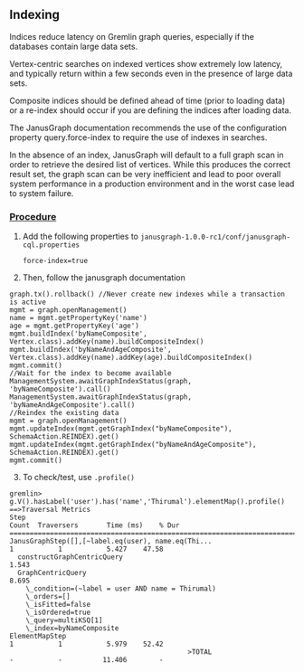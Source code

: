 ## Indexing

Indices reduce latency on Gremlin graph queries, especially if the databases contain large data sets.

Vertex-centric searches on indexed vertices show extremely low latency, and typically return within a few seconds even in the presence of large data sets. 

Composite indices should be defined ahead of time (prior to loading data) or a re-index should occur if you are defining the indices after loading data.


The JanusGraph documentation recommends the use of the configuration property query.force-index to require the use of indexes in searches.

In the absence of an index, JanusGraph will default to a full graph scan in order to retrieve the desired list of vertices. While this produces the correct result set, the graph scan can be very inefficient and lead to poor overall system performance in a production environment and in the worst case lead to system failure. 

### <u>Procedure</u>

1. Add the following properties to `janusgraph-1.0.0-rc1/conf/janusgraph-cql.properties`

    `force-index=true`

2. Then, follow the janusgraph documentation

```
graph.tx().rollback() //Never create new indexes while a transaction is active
mgmt = graph.openManagement()
name = mgmt.getPropertyKey('name')
age = mgmt.getPropertyKey('age')
mgmt.buildIndex('byNameComposite', Vertex.class).addKey(name).buildCompositeIndex()
mgmt.buildIndex('byNameAndAgeComposite', Vertex.class).addKey(name).addKey(age).buildCompositeIndex()
mgmt.commit()
//Wait for the index to become available
ManagementSystem.awaitGraphIndexStatus(graph, 'byNameComposite').call()
ManagementSystem.awaitGraphIndexStatus(graph, 'byNameAndAgeComposite').call()
//Reindex the existing data
mgmt = graph.openManagement()
mgmt.updateIndex(mgmt.getGraphIndex("byNameComposite"), SchemaAction.REINDEX).get()
mgmt.updateIndex(mgmt.getGraphIndex("byNameAndAgeComposite"), SchemaAction.REINDEX).get()
mgmt.commit()
```

3. To check/test, use `.profile()`

```
gremlin> g.V().hasLabel('user').has('name','Thirumal').elementMap().profile()
==>Traversal Metrics
Step                                                               Count  Traversers       Time (ms)    % Dur
=============================================================================================================
JanusGraphStep([],[~label.eq(user), name.eq(Thi...                     1           1           5.427    47.58
  constructGraphCentricQuery                                                                   1.543
  GraphCentricQuery                                                                            8.695
    \_condition=(~label = user AND name = Thirumal)
    \_orders=[]
    \_isFitted=false
    \_isOrdered=true
    \_query=multiKSQ[1]
    \_index=byNameComposite
ElementMapStep                                                         1           1           5.979    52.42
                                            >TOTAL                     -           -          11.406        -
```